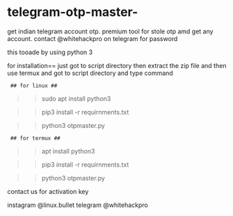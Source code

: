 # telegram-otp-master-
get indian telegram account otp.  premium tool for stole otp amd get any account. contact @whitehackpro on telegram for password

this tooade by using python 3

for installation==
just got to script directory then extract the zip file and then use termux  and got to script directory and  type command

     ## for linux ##
     
>>   sudo apt install python3

>>   pip3 install -r requirnments.txt

>>   python3 otpmaster.py

     ## for termux ##

 
>>   apt install python3

>>   pip3 install -r requirnments.txt

>>   python3 otpmaster.py

contact us for activation key

instagram @linux.bullet
telegram  @whitehackpro

